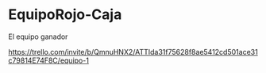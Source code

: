 # EquipoRojo-Caja
El equipo ganador


https://trello.com/invite/b/QmnuHNX2/ATTIda31f75628f8ae5412cd501ace31c79814E74F8C/equipo-1
